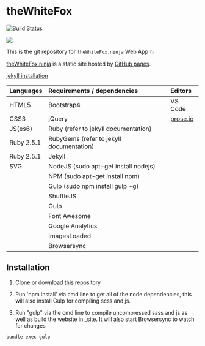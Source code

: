 # theWhiteFox

[![Build Status](https://travis-ci.org/theWhiteFox/theWhiteFox.svg?branch=master)](https://travis-ci.org/theWhiteFox/theWhiteFox)

![](http://thewhitefox.ninja/img/theWhiteFoxLogo04-GitHub.svg)

This is the git repository for `theWhiteFox.ninja` Web App :boom:

[theWhiteFox.ninja](http://theWhiteFox.ninja) is a static site hosted by [GitHub pages](http://pages.github.com/).

[jekyll installation](https://jekyllrb.com/docs/installation/)

| Languages   | Requirements / dependencies              | Editors                     |
| ---------- | :--------------------------------------- | :-------------------------- |
| HTML5      | Bootstrap4                               | VS Code                     |
| CSS3       | jQuery                                   | [prose.io](http://prose.io) |
| JS(es6)    | Ruby (refer to jekyll documentation)     |                             |
| Ruby 2.5.1 | RubyGems (refer to jekyll documentation) |                             |
| Ruby 2.5.1 | Jekyll                                   |                             |
| SVG        | NodeJS (sudo apt-get install nodejs)     |                             |
|            | NPM (sudo apt-get install npm)           |                             |
|            | Gulp (sudo npm install gulp -g)          |                             |
|            | ShuffleJS                                |                             |
|            | Gulp                                     |                             |
|            | Font Awesome                             |                             |
|            | Google Analytics                         |                             |
|            | imagesLoaded                             |                             |
|            | Browsersync                              |                             |

## Installation

1. Clone or download this repository

2. Run 'npm install' via cmd line to get all of the node dependencies, this will also install Gulp for compiling scss and js.

3. Run "gulp" via the cmd line to compile uncompressed sass and js as well as build the website in _site. It will also start Browsersync to watch for changes

`bundle exec gulp`